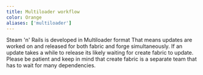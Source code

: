 ```yaml
---
title: Multiloader workflow
color: Orange
aliases: ['multiloader']
---
```


Steam 'n' Rails is developed in Multiloader format
That means updates are worked on and released for both fabric and forge simultaneously.
If an update takes a while to release its likely waiting for create fabric to update.
Please be patient and keep in mind that create fabric is a separate team that has to wait for many dependencies.